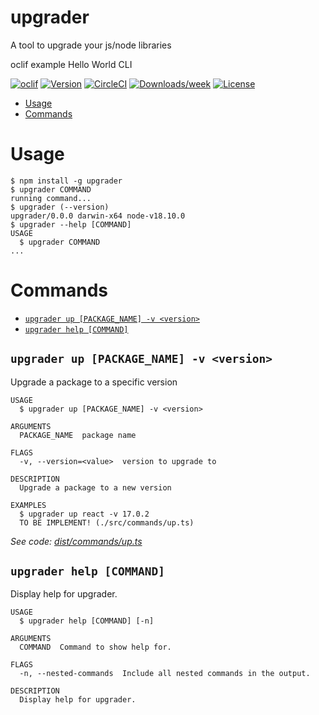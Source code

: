 # upgrader
A tool to upgrade your js/node libraries

oclif example Hello World CLI

[![oclif](https://img.shields.io/badge/cli-oclif-brightgreen.svg)](https://oclif.io)
[![Version](https://img.shields.io/npm/v/oclif-hello-world.svg)](https://npmjs.org/package/oclif-hello-world)
[![CircleCI](https://circleci.com/gh/oclif/hello-world/tree/main.svg?style=shield)](https://circleci.com/gh/oclif/hello-world/tree/main)
[![Downloads/week](https://img.shields.io/npm/dw/oclif-hello-world.svg)](https://npmjs.org/package/oclif-hello-world)
[![License](https://img.shields.io/npm/l/oclif-hello-world.svg)](https://github.com/oclif/hello-world/blob/main/package.json)

<!-- toc -->
* [Usage](#usage)
* [Commands](#commands)
<!-- tocstop -->
# Usage
<!-- usage -->
```sh-session
$ npm install -g upgrader
$ upgrader COMMAND
running command...
$ upgrader (--version)
upgrader/0.0.0 darwin-x64 node-v18.10.0
$ upgrader --help [COMMAND]
USAGE
  $ upgrader COMMAND
...
```
<!-- usagestop -->
# Commands
<!-- commands -->
* [`upgrader up [PACKAGE_NAME] -v <version>`](#upgrader-up-packagename--v-version)
* [`upgrader help [COMMAND]`](#upgrader-help-command)


## `upgrader up [PACKAGE_NAME] -v <version>`

Upgrade a package to a specific version

```
USAGE
  $ upgrader up [PACKAGE_NAME] -v <version>

ARGUMENTS
  PACKAGE_NAME  package name

FLAGS
  -v, --version=<value>  version to upgrade to

DESCRIPTION
  Upgrade a package to a new version

EXAMPLES
  $ upgrader up react -v 17.0.2
  TO BE IMPLEMENT! (./src/commands/up.ts)
```

_See code: [dist/commands/up.ts](https://github.com/kofikodie/upgrader/blob/v0.0.0/src/commands/up.ts)_

## `upgrader help [COMMAND]`

Display help for upgrader.

```
USAGE
  $ upgrader help [COMMAND] [-n]

ARGUMENTS
  COMMAND  Command to show help for.

FLAGS
  -n, --nested-commands  Include all nested commands in the output.

DESCRIPTION
  Display help for upgrader.
```

<!-- commandsstop -->
